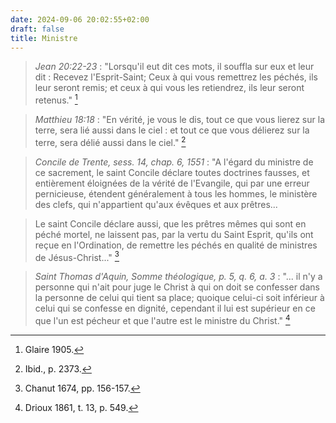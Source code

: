 ```yaml
---
date: 2024-09-06 20:02:55+02:00
draft: false
title: Ministre
---
```





> *Jean 20:22-23* : "Lorsqu'il eut dit ces mots, il souffla sur eux et leur dit : Recevez l'Esprit-Saint; Ceux à qui vous remettrez les péchés, ils leur seront remis; et ceux à qui vous les retiendrez, ils leur seront retenus." [^1]

[^1]: Glaire 1905.

> *Matthieu 18:18* : "En vérité, je vous le dis, tout ce que vous lierez sur la terre, sera lié aussi dans le ciel : et tout ce que vous délierez sur la terre, sera délié aussi dans le ciel." [^2]

[^2]: Ibid., p. 2373.

> *Concile de Trente, sess. 14, chap. 6, 1551* : "A l'égard du ministre de ce sacrement, le saint Concile déclare toutes doctrines fausses, et entièrement éloignées de la vérité de l'Evangile, qui par une erreur pernicieuse, étendent généralement à tous les hommes, le ministère des clefs, qui n'appartient qu'aux évêques et aux prêtres...

> Le saint Concile déclare aussi, que les prêtres mêmes qui sont en péché mortel, ne laissent pas, par la vertu du Saint Esprit, qu'ils ont reçue en l'Ordination, de remettre les péchés en qualité de ministres de Jésus-Christ..." [^3]

[^3]: Chanut 1674, pp. 156-157.

> *Saint Thomas d'Aquin, Somme théologique, p. 5, q. 6, a. 3* : "... il n'y a personne qui n'ait pour juge le Christ à qui on doit se confesser dans la personne de celui qui tient sa place; quoique celui-ci soit inférieur à celui qui se confesse en dignité, cependant il lui est supérieur en ce que l'un est pécheur et que l'autre est le ministre du Christ." [^4]

[^4]: Drioux 1861, t. 13, p. 549.
